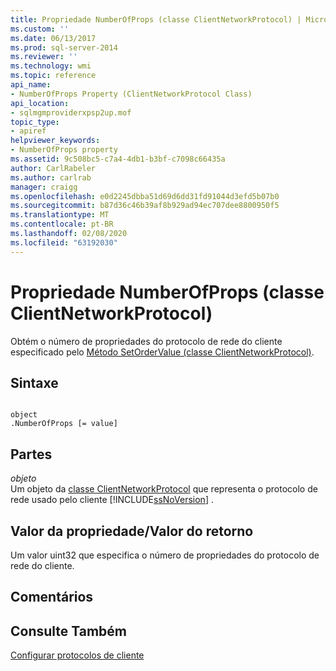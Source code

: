 ```yaml
---
title: Propriedade NumberOfProps (classe ClientNetworkProtocol) | Microsoft Docs
ms.custom: ''
ms.date: 06/13/2017
ms.prod: sql-server-2014
ms.reviewer: ''
ms.technology: wmi
ms.topic: reference
api_name:
- NumberOfProps Property (ClientNetworkProtocol Class)
api_location:
- sqlmgmproviderxpsp2up.mof
topic_type:
- apiref
helpviewer_keywords:
- NumberOfProps property
ms.assetid: 9c508bc5-c7a4-4db1-b3bf-c7098c66435a
author: CarlRabeler
ms.author: carlrab
manager: craigg
ms.openlocfilehash: e0d2245dbba51d69d6dd31fd91044d3efd5b07b0
ms.sourcegitcommit: b87d36c46b39af8b929ad94ec707dee8800950f5
ms.translationtype: MT
ms.contentlocale: pt-BR
ms.lasthandoff: 02/08/2020
ms.locfileid: "63192030"
---
```

# <a name="numberofprops-property-clientnetworkprotocol-class"></a>Propriedade NumberOfProps (classe ClientNetworkProtocol)
  Obtém o número de propriedades do protocolo de rede do cliente especificado pelo [Método SetOrderValue (classe ClientNetworkProtocol)](clientnetworkprotocol-class.md).  
  
## <a name="syntax"></a>Sintaxe  
  
```  
  
object  
.NumberOfProps [= value]  
```  
  
## <a name="parts"></a>Partes  
 *objeto*  
 Um objeto da [classe ClientNetworkProtocol](clientnetworkprotocol-class.md) que representa o protocolo de rede usado pelo cliente [!INCLUDE[ssNoVersion](../../../includes/ssnoversion-md.md)] .  
  
## <a name="property-valuereturn-value"></a>Valor da propriedade/Valor do retorno  
 Um valor uint32 que especifica o número de propriedades do protocolo de rede do cliente.  
  
## <a name="remarks"></a>Comentários  
  
## <a name="see-also"></a>Consulte Também  
 [Configurar protocolos de cliente](https://technet.microsoft.com/library/ms181035.aspx)  
  
  
